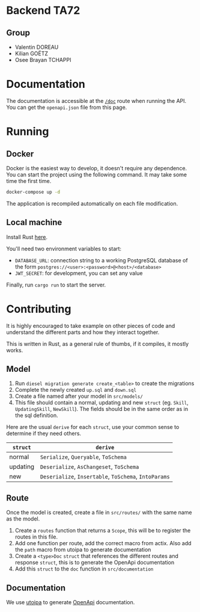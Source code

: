 # Backend TA72

## Group

- Valentin DOREAU
- Kilian GOËTZ
- Osee Brayan TCHAPPI

# Documentation

The documentation is accessible at the [`/doc`](localhost:8000/doc) route when running the API.  
You can get the `openapi.json` file from this page.

# Running

## Docker

Docker is the easiest way to develop, it doesn't require any dependence.  
You can start the project using the following command. It may take some time the first time.

```sh
docker-compose up -d
```

The application is recompiled automatically on each file modification.

## Local machine

Install Rust [here](https://www.rust-lang.org/tools/install).

You'll need two environment variables to start:

- `DATABASE_URL`: connection string to a working PostgreSQL database of the form `postgres://<user>:<password>@<host>/<database>`
- `JWT_SECRET`: for development, you can set any value

Finally, run `cargo run` to start the server.

# Contributing

It is highly encouraged to take example on other pieces of code and understand the different parts and how they interact together.

This is written in Rust, as a general rule of thumbs, if it compiles, it mostly works.

## Model

1. Run `diesel migration generate create_<table>` to create the migrations
2. Complete the newly created `up.sql` and `down.sql`
3. Create a file named after your model in `src/models/`
4. This file should contain a normal, updating and new `struct` (eg. `Skill`, `UpdatingSkill`, `NewSkill`). The fields should be in the same order as in the sql definition.

Here are the usual `derive` for each `struct`, use your common sense to determine if they need others.

| `struct` | `derive` |
|-|-|
| normal | `Serialize`, `Queryable`, `ToSchema` |
| updating | `Deserialize`, `AsChangeset`, `ToSchema` |
| new | `Deserialize`, `Insertable`, `ToSchema`, `IntoParams` |

## Route

Once the model is created, create a file in `src/routes/` with the same name as the model.

1. Create a `routes` function that returns a `Scope`, this will be to register the routes in this file.
2. Add one function per route, add the correct macro from actix. Also add the `path` macro from utoipa to generate documentation
3. Create a `<type>Doc` `struct` that references the different routes and response `struct`, this is to generate the OpenApi documentation
4. Add this `struct` to the `doc` function in `src/documentation`

## Documentation

We use [utoipa](https://github.com/juhaku/utoipa) to generate [OpenApi](https://www.openapis.org/) documentation.
